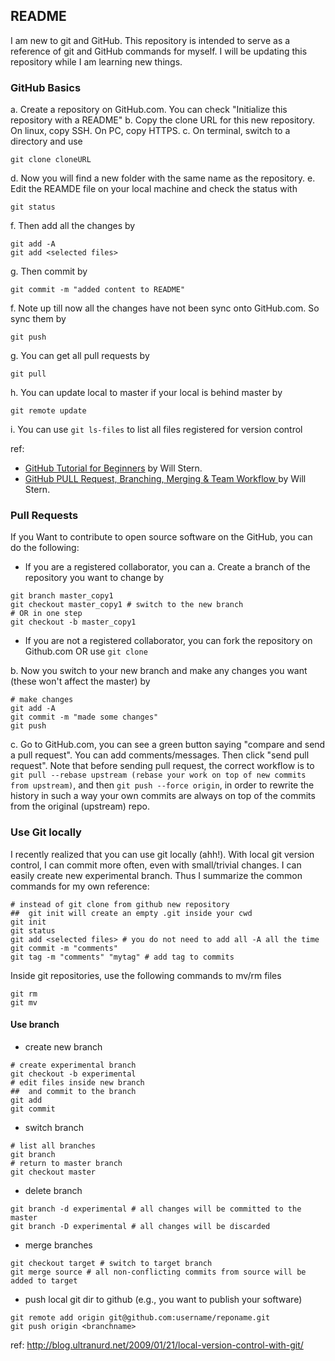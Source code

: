 README
--------------
I am new to git and GitHub. This repository is intended to serve as a reference of git and GitHub commands for myself. I will be updating this repository while I am learning new things.

### GitHub Basics

a. Create a repository on GitHub.com. You can check "Initialize this repository with a README"
b. Copy the clone URL for this new repository. On linux, copy SSH. On PC, copy HTTPS.
c. On terminal, switch to a directory and use 
```
git clone cloneURL
```
d. Now you will find a new folder with the same name as the repository. 
e. Edit the REAMDE file on your local machine and check the status with 
```
git status
```
f. Then add all the changes by 
```
git add -A
git add <selected files>
```
g. Then commit by
```
git commit -m "added content to README"
```
f. Note up till now all the changes have not been sync onto GitHub.com. So sync them by
```
git push
```
g. You can get all pull requests by
```
git pull
```
h. You can update local to master if your local is behind master by
```
git remote update
```
i. You can use `git ls-files` to list all files registered for version control

ref:
* [GitHub Tutorial for Beginners](http://www.youtube.com/watch?v=0fKg7e37bQE) by Will Stern.
* [GitHub PULL Request, Branching, Merging & Team Workflow ](http://www.youtube.com/watch?v=oFYyTZwMyAg) by Will Stern.

### Pull Requests

If you Want to contribute to open source software on the GitHub, you can do the following:

* If you are a registered collaborator, you can
a. Create a branch of the repository you want to change by
```
git branch master_copy1
git checkout master_copy1 # switch to the new branch
# OR in one step
git checkout -b master_copy1
```

* If you are not a registered collaborator, you can fork the repository on Github.com OR use `git clone`

b. Now you switch to your new branch and make any changes you want (these won't affect the master) by
```
# make changes
git add -A
git commit -m "made some changes"
git push
```
c. Go to GitHub.com, you can see a green button saying "compare and send a pull request". You can add comments/messages. Then click "send pull request". Note that before sending pull request, the correct workflow is to `git pull --rebase upstream (rebase your work on top of new commits from upstream)`, and then `git push --force origin`, in order to rewrite the history in such a way your own commits are always on top of the commits from the original (upstream) repo.

### Use Git locally
I recently realized that you can use git locally (ahh!). With local git version control, I can commit more often, even with small/trivial changes. I can easily create new experimental branch. Thus I summarize the common commands for my own reference:

```
# instead of git clone from github new repository
##  git init will create an empty .git inside your cwd
git init
git status
git add <selected files> # you do not need to add all -A all the time
git commit -m "comments"
git tag -m "comments" "mytag" # add tag to commits
```

Inside git repositories, use the following commands to mv/rm files
```
git rm
git mv
```

#### Use branch
* create new branch
```
# create experimental branch
git checkout -b experimental
# edit files inside new branch
##  and commit to the branch
git add
git commit
```
* switch branch
```
# list all branches
git branch
# return to master branch
git checkout master
```
* delete branch
```
git branch -d experimental # all changes will be committed to the master
git branch -D experimental # all changes will be discarded
```
* merge branches
```
git checkout target # switch to target branch
git merge source # all non-conflicting commits from source will be added to target
```
* push local git dir to github (e.g., you want to publish your software)
```
git remote add origin git@github.com:username/reponame.git
git push origin <branchname>
```

ref: http://blog.ultranurd.net/2009/01/21/local-version-control-with-git/
